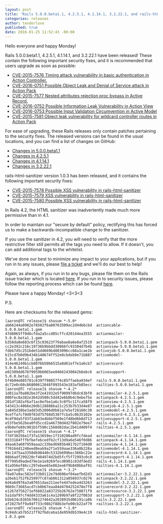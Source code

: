 ```yaml
---
layout: post
title: 'Rails 5.0.0.beta1.1, 4.2.5.1, 4.1.14.1, 3.2.22.1, and rails-html-sanitizer 1.0.3 have been released!'
categories: releases
author: tenderlove
published: true
date: 2016-01-25 11:52:43 -08:00
---
```

Hello everyone and happy Monday!

Rails 5.0.0.beta1.1, 4.2.5.1, 4.1.14.1, and 3.2.22.1 have been released!  These contain the following important security fixes, and it is recommended that users upgrade as soon as possible:

* [CVE-2015-7576 Timing attack vulnerability in basic authentication in Action Controller.](https://groups.google.com/d/msg/rubyonrails-security/ANv0HDHEC3k/mt7wNGxbFQAJ)
* [CVE-2016-0751 Possible Object Leak and Denial of Service attack in Action Pack](https://groups.google.com/d/msg/rubyonrails-security/9oLY_FCzvoc/w9oI9XxbFQAJ)
* [CVE-2015-7577 Nested attributes rejection proc bypass in Active Record.](https://groups.google.com/d/msg/rubyonrails-security/cawsWcQ6c8g/tegZtYdbFQAJ)
* [CVE-2016-0752 Possible Information Leak Vulnerability in Action View](https://groups.google.com/d/msg/rubyonrails-security/335P1DcLG00/OfB9_LhbFQAJ)
* [CVE-2016-0753 Possible Input Validation Circumvention in Active Model](https://groups.google.com/d/msg/rubyonrails-security/6jQVC1geukQ/8oYETcxbFQAJ)
* [CVE-2015-7581 Object leak vulnerability for wildcard controller routes in Action Pack](https://groups.google.com/d/msg/rubyonrails-security/dthJ5wL69JE/YzPnFelbFQAJ)

For ease of upgrading, these Rails releases only contain patches pertaining to the security fixes.  The released versions can be found in the usual locations, and you can find a list of changes on GitHub:

* [Changes in 5.0.0.beta1.1](https://github.com/rails/rails/compare/v5.0.0.beta1...v5.0.0.beta1.1)
* [Changes in 4.2.5.1](https://github.com/rails/rails/compare/v4.2.5...v4.2.5.1)
* [Changes in 4.1.14.1](https://github.com/rails/rails/compare/v4.1.14...v4.1.14.1)
* [Changes in 3.2.22.1](https://github.com/rails/rails/compare/v3.2.22...v3.2.22.1)

rails-html-sanitizer version 1.0.3 has been released, and it contains the following important security fixes:

* [CVE-2015-7578 Possible XSS vulnerability in rails-html-sanitizer](https://groups.google.com/d/msg/rubyonrails-security/uh--W4TDwmI/JbvSRpdbFQAJ)
* [CVE-2015-7579 XSS vulnerability in rails-html-sanitizer](https://groups.google.com/d/msg/rubyonrails-security/OU9ugTZcbjc/PjEP46pbFQAJ)
* [CVE-2015-7580 Possible XSS vulnerability in rails-html-sanitizer](https://groups.google.com/d/msg/rubyonrails-security/uh--W4TDwmI/m_CVZtdbFQAJ)

In Rails 4.2, the HTML sanitizer was inadvertently made much more permissive than in 4.1.

In order to maintain our "secure by default" policy, rectifying this has forced us to make a backwards-incompatible change to the sanitizer.

If you use the sanitizer in 4.2, you will need to verify that the more restrictive filter still permits all the tags you need to allow. If it doesn't, you can add additional tags to the whitelist.

We've done our best to minimize any impact to your applications, but if you run in to any issues, please [file a ticket](https://github.com/rails/rails/issues/) and we'll do our best to help!

Again, as always, if you run in to any bugs, please file them on the Rails issue tracker which is located [here](https://github.com/rails/rails/issues/).  If you run in to security issues, please follow the reporting process which can be found [here](http://rubyonrails.org/security/).

Please have a happy Monday! <3<3<3

P.S.

Here are checksums for the released gems:

```
[aaron@TC release]$ shasum *-5.0*
ab66244a0982e78502f6a80763509ac2d44b6cbd  actioncable-5.0.0.beta1.1.gem
47d8065ff0d6cfda2a5ccd85cffcd20144ea3555  actionmailer-5.0.0.beta1.1.gem
b358da8e683c6f15c03623f79abae8a6e0af2519  actionpack-5.0.0.beta1.1.gem
cc2e392c216c19736b9bbdd38066fc93384d7b4b  actionview-5.0.0.beta1.1.gem
fdbb7d5c251bde51dd669b4003096cc68a1cae1b  activejob-5.0.0.beta1.1.gem
b15cd7b0d9b434b140674ff52e0cbdeb9e71b887  activemodel-5.0.0.beta1.1.gem
414e46249b1cb8076b50b6515a8d61ef7e1a6cb7  activerecord-5.0.0.beta1.1.gem
e02309dd676f9959b6065ee04662430042b6ebc6  activesupport-5.0.0.beta1.1.gem
5f4b04e885781c639ff98857f4c85ffaeba934ef  rails-5.0.0.beta1.1.gem
dc72e0c60c86800612048f093543e183afb85ecc  railties-5.0.0.beta1.1.gem
[aaron@TC release]$ shasum *-4.2*
1d811a70a882be3f2e41932e5f90997d6dc63bf0  actionmailer-4.2.5.1.gem
800fec0a382e3642d500c5dd42e6b8b4c9ebe75e  actionpack-4.2.5.1.gem
201df102af6af1ac0efbe1a6c3c0f5c11fca58f9  actionview-4.2.5.1.gem
543413c4066e20db128888ba21c253b7b33d4e87  activejob-4.2.5.1.gem
1a845d38be3add3d52006d0b81a7e5ef28160c30  activemodel-4.2.5.1.gem
9ceffa7cf0d0f83d75768d5387fcba5c0b35102e  activerecord-4.2.5.1.gem
9cdf9da5f93f2ab83e4bbbf569e1f48bd6b8d713  activesupport-4.2.5.1.gem
e53fbe562bea0fd5ccd2a46730d4d2f802e79ee7  rails-4.2.5.1.gem
e9b8efe89c901b5f590c1560d82dac2b41d409f4  railties-4.2.5.1.gem
[aaron@TC release]$ shasum *-4.1*
f7df30256e1f3fa13659ec1f310200ad9fcfdead  actionmailer-4.1.14.1.gem
9333184fffbfbefe6cedfb2cf13d9a6e546f0d86  actionpack-4.1.14.1.gem
d4aa63a687959aaa2c33bed6985b4817b2f104d0  actionview-4.1.14.1.gem
f70164d1240eed8eab9a2f1e559aae336a0b228a  activemodel-4.1.14.1.gem
94c1475aa3350db98440c5332b699bec366bc22e  activerecord-4.1.14.1.gem
08b6adf299220cf404974d2bd5fcf5f72993c0c8  activesupport-4.1.14.1.gem
0f7995d9aded79e1e1e9269fecd8981c83dfded3  rails-4.1.14.1.gem
91a956ef86cc297ebee65e862ee6f9b840bbaf91  railties-4.1.14.1.gem
[aaron@TC release]$ shasum *-3.2*
f8a07a9ac582ef33b0112e79d606ef04aefbd2d3  actionmailer-3.2.22.1.gem
a26eb1752f625997fc87ab861312a056937c0276  actionpack-3.2.22.1.gem
6d4a6d976a3a07651dae211eefe447edea4d3263  activemodel-3.2.22.1.gem
9669c73665acd7cb0b67eaa84d4784252478e7f8  activerecord-3.2.22.1.gem
e1267d756271ef66022a83725b26762e758071f9  activeresource-3.2.22.1.gem
5a1daf97cf4dd4333a61c4a1209b97a8f22f083d  activesupport-3.2.22.1.gem
b5b624c8365b7061274642a2038935d06191ca8b  rails-3.2.22.1.gem
af2827bff9a94f733c98b2f88b3efe00cb22af79  railties-3.2.22.1.gem
[aaron@TC release]$ shasum *-1.0*
9c84dca57b521ff92fbdceba1de959db539e4c19  rails-html-sanitizer-1.0.3.gem
```
